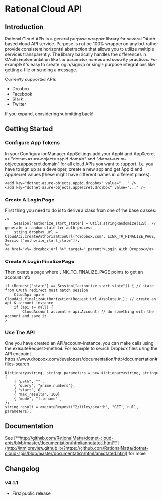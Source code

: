 # Rational Cloud API

## Introduction
Rational Cloud APIs is a general purpose wrapper library for several OAuth based cloud API service. Purpose is not be 100% wrapper on any but rather provide consistent horizontal abstraction that allows you to utilize multiple services transparently. The library basically handles the differences in OAuth implementation like the parameter names and security practices. For example it's easy to create login/signup or single purpose integrations like getting a file or sending a message.

Currently supported APIs
* Dropbox
* Facebook
* Slack
* Twitter

If you expand, considering submitting back!

## Getting Started

### Configure App Tokens
In your ConfigurationManager AppSettings add your AppId and AppSecret as "dotnet-azure-objects.appid.domain" and "dotnet-azure-objects.appsecret.domain" for all cloud APIs you want to support. I.e. you have to sign up as a developer, create a new app and get AppId and AppSecret values (these might have different names in different places).

```
<add key="dotnet-azure-objects.appid.dropbox" value="..." />
<add key="dotnet-azure-objects.appsecret.dropbox" value="..." />
```

### Create A Login Page
First thing you need to do is to derive a class from one of the base classes: 
```
<% 
	Session["authorize_start_state"] = Utils.stringRandomize(128); // generate a random state for auth process
	string dropbox_url = CloudApi.createAuthorizationUrl("dropbox.com", LINK_TO_FINALIZE_PAGE, Session["authorize_start_state"]);
%>
<a href="<%= dropbox_url %>" target="_parent">Login With Dropbox</a>
```

### Create A Login Finalize Page
Then create a page where LINK_TO_FINALIZE_PAGE points to get an account info
```
if (Request["state"] == Session["authorize_start_state"]) { // state from OAuth redirect must match session
	CloudApi api = CloudApi.finalizeAuthorization(Request.Url.AbsoluteUri); // create an api & account instance
	if (api != null) {
		CloudAccount account = api.Account; // do something with the account and save it
}
```

### Use The API
One you have created an API/account-instance, you can make calls using the executeRequest-method. For example to search Dropbox files using the API endpoint https://www.dropbox.com/developers/documentation/http/documentation#files-search
```
Dictionary<string, string> parameters = new Dictionary<string, string> { 
	{ "path", ""},
    { "query", "prime numbers"},
    { "start", 0},
    { "max_results", 100},
    { "mode", "filename" }
};
string result = executeRequest("2/files/search", "GET", null, parameters);
```


## Documentation
See [**http://github.com/RationalMatta/dotnet-cloud-apis/blob/master/documentation/html/annotated.html**](http://htmlpreview.github.io/?https://github.com/RationalMatta/dotnet-cloud-apis/blob/master/documentation/html/annotated.html) for more

## Changelog
### v4.1.1
- First public release
